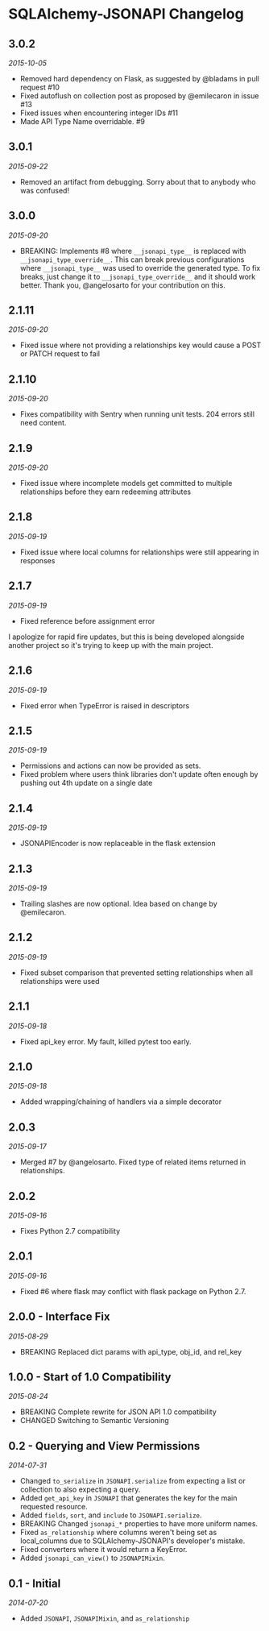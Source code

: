 # SQLAlchemy-JSONAPI Changelog

## 3.0.2

*2015-10-05*

* Removed hard dependency on Flask, as suggested by @bladams in pull request #10
* Fixed autoflush on collection post as proposed by @emilecaron in issue #13
* Fixed issues when encountering integer IDs #11
* Made API Type Name overridable. #9

## 3.0.1

*2015-09-22*

* Removed an artifact from debugging.  Sorry about that to anybody who was confused!

## 3.0.0

*2015-09-20*

* BREAKING: Implements #8 where `__jsonapi_type__` is replaced with `__jsonapi_type_override__`.  This can break previous configurations where `__jsonapi_type__` was used to override the generated type.  To fix breaks, just change it to `__jsonapi_type_override__` and it should work better.  Thank you, @angelosarto for your contribution on this.

## 2.1.11

*2015-09-20*

* Fixed issue where not providing a relationships key would cause a POST or PATCH request to fail

## 2.1.10

*2015-09-20*

* Fixes compatibility with Sentry when running unit tests.  204 errors still need content.

## 2.1.9

*2015-09-20*

* Fixed issue where incomplete models get committed to multiple relationships before they earn redeeming attributes

## 2.1.8

*2015-09-19*

* Fixed issue where local columns for relationships were still appearing in responses

## 2.1.7

*2015-09-19*

* Fixed reference before assignment error

I apologize for rapid fire updates, but this is being developed alongside another project so it's trying to keep up with the main project.

## 2.1.6

*2015-09-19*

* Fixed error when TypeError is raised in descriptors

## 2.1.5

*2015-09-19*

* Permissions and actions can now be provided as sets.
* Fixed problem where users think libraries don't update often enough by pushing out 4th update on a single date

## 2.1.4

*2015-09-19*

* JSONAPIEncoder is now replaceable in the flask extension

## 2.1.3

*2015-09-19*

* Trailing slashes are now optional.  Idea based on change by @emilecaron.

## 2.1.2

*2015-09-19*

* Fixed subset comparison that prevented setting relationships when all relationships were used

## 2.1.1

*2015-09-18*

* Fixed api_key error.  My fault, killed pytest too early.

## 2.1.0

*2015-09-18*

* Added wrapping/chaining of handlers via a simple decorator

## 2.0.3

*2015-09-17*

* Merged #7 by @angelosarto.  Fixed type of related items returned in relationships.

## 2.0.2

*2015-09-16*

* Fixes Python 2.7 compatibility

## 2.0.1

*2015-09-16*

* Fixed #6 where flask may conflict with flask package on Python 2.7.

## 2.0.0 - Interface Fix

*2015-08-29*

* BREAKING Replaced dict params with api_type, obj_id, and rel_key

## 1.0.0 - Start of 1.0 Compatibility

*2015-08-24*

* BREAKING Complete rewrite for JSON API 1.0 compatibility
* CHANGED Switching to Semantic Versioning

## 0.2 - Querying and View Permissions

*2014-07-31*

* Changed `to_serialize` in `JSONAPI.serialize` from expecting a list or collection to also expecting a query.
* Added `get_api_key` in `JSONAPI` that generates the key for the main requested resource.
* Added `fields`, `sort`, and `include` to `JSONAPI.serialize`.
* BREAKING Changed `jsonapi_*` properties to have more uniform names.
* Fixed `as_relationship` where columns weren't being set as local_columns due to SQLAlchemy-JSONAPI's developer's mistake.
* Fixed converters where it would return a KeyError.
* Added `jsonapi_can_view()` to `JSONAPIMixin`.

## 0.1 - Initial

*2014-07-20*

* Added `JSONAPI`, `JSONAPIMixin`, and `as_relationship`
